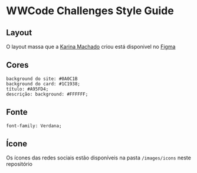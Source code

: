 # WWCode Challenges Style Guide

## Layout

O layout massa que a [Karina Machado](https://br.linkedin.com/in/karinamachado) criou está disponivel no [Figma](https://www.figma.com/file/X4IbpMBNJXoVcYbXfIIeX0/Card---challenge?node-id=0%3A1)

## Cores

```
background do site: #0A0C1B
background do card: #1C1938;
título: #A95FD4;
descrição: background: #FFFFFF;
```

## Fonte

```
font-family: Verdana;
```

## Ícone

Os ícones das redes sociais estão disponíveis na pasta `/images/icons` neste repositório
